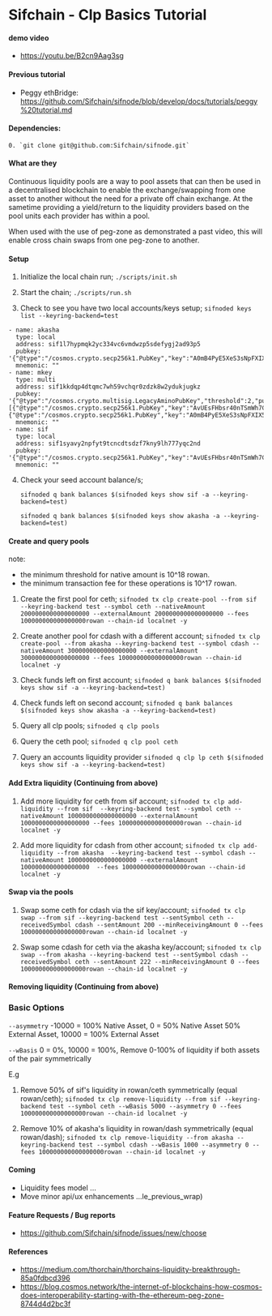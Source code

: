 # Sifchain - Clp Basics Tutorial

#### demo video

* https://youtu.be/B2cn9Aag3sg

#### Previous tutorial 

* Peggy ethBridge: https://github.com/Sifchain/sifnode/blob/develop/docs/tutorials/peggy%20tutorial.md

#### Dependencies:

    0. `git clone git@github.com:Sifchain/sifnode.git`
        

#### What are they

Continuous liquidity pools are a way to pool assets that can then be used in a decentralised blockchain to enable the exchange/swapping from one asset to another without the need for a private off chain exchange. At the sametime providing a yield/return to the liquidity providers based on the pool units each provider has within a pool.

When used with the use of peg-zone as demonstrated a past video, this will enable cross chain swaps from one peg-zone to another. 

#### Setup 

1. Initialize the local chain run; `./scripts/init.sh`

2. Start the chain; `./scripts/run.sh`

3. Check to see you have two local accounts/keys setup; `sifnoded keys list --keyring-backend=test`

```
- name: akasha
  type: local
  address: sif1l7hypmqk2yc334vc6vmdwzp5sdefygj2ad93p5
  pubkey: '{"@type":"/cosmos.crypto.secp256k1.PubKey","key":"A0mB4PyE5XeS3sNpFXIX536INyNoJHkMu1DEQ8FgH8Mq"}'
  mnemonic: ""
- name: mkey
  type: multi
  address: sif1kkdqp4dtqmc7wh59vchqr0zdzk8w2ydukjugkz
  pubkey: '{"@type":"/cosmos.crypto.multisig.LegacyAminoPubKey","threshold":2,"public_keys":[{"@type":"/cosmos.crypto.secp256k1.PubKey","key":"AvUEsFHbsr40nTSmWh7CWYRZHGwf4cpRLtJlaRO4VAoq"},{"@type":"/cosmos.crypto.secp256k1.PubKey","key":"A0mB4PyE5XeS3sNpFXIX536INyNoJHkMu1DEQ8FgH8Mq"}]}'
  mnemonic: ""
- name: sif
  type: local
  address: sif1syavy2npfyt9tcncdtsdzf7kny9lh777yqc2nd
  pubkey: '{"@type":"/cosmos.crypto.secp256k1.PubKey","key":"AvUEsFHbsr40nTSmWh7CWYRZHGwf4cpRLtJlaRO4VAoq"}'
  mnemonic: ""
```

4. Check your seed account balance/s;

   `sifnoded q bank balances $(sifnoded keys show sif -a --keyring-backend=test)`
   
   `sifnoded q bank balances $(sifnoded keys show akasha -a --keyring-backend=test)`

#### Create and query pools

note: 
* the minimum threshold for native amount is 10^18 rowan.
* the minimum transaction fee for these operations is 10^17 rowan.

1. Create the first pool for ceth; 
`sifnoded tx clp create-pool --from sif --keyring-backend test --symbol ceth --nativeAmount 2000000000000000000 --externalAmount 2000000000000000000 --fees 100000000000000000rowan --chain-id localnet -y`

2. Create another pool for cdash with a different account; 
`sifnoded tx clp create-pool --from akasha --keyring-backend test --symbol cdash --nativeAmount 3000000000000000000 --externalAmount 3000000000000000000 --fees 100000000000000000rowan --chain-id localnet -y`

3. Check funds left on first account; `sifnoded q bank balances $(sifnoded keys show sif -a --keyring-backend=test)`

4. Check funds left on second account; `sifnoded q bank balances $(sifnoded keys show akasha -a --keyring-backend=test)`

5. Query all clp pools; `sifnoded q clp pools`

6. Query the ceth pool; `sifnoded q clp pool ceth`

7. Query an accounts liquidity provider `sifnoded q clp lp ceth $(sifnoded keys show sif -a --keyring-backend=test)`

#### Add Extra liquidity  (Continuing from above)

1. Add more liquidity for ceth from sif account; 
`sifnoded tx clp add-liquidity --from sif  --keyring-backend test --symbol ceth --nativeAmount 1000000000000000000 --externalAmount 1000000000000000000 --fees 100000000000000000rowan --chain-id localnet -y`

2. Add more liquidity for cdash from other account; 
`sifnoded tx clp add-liquidity --from akasha  --keyring-backend test --symbol cdash --nativeAmount 1000000000000000000 --externalAmount 1000000000000000000  --fees 100000000000000000rowan --chain-id localnet -y`

#### Swap via the pools 

1. Swap some ceth for cdash via the sif key/account; 
`sifnoded tx clp swap --from sif --keyring-backend test --sentSymbol ceth --receivedSymbol cdash --sentAmount 200 --minReceivingAmount 0 --fees 100000000000000000rowan --chain-id localnet -y`

2. Swap some cdash for ceth via the akasha key/account;
`sifnoded tx clp swap --from akasha --keyring-backend test --sentSymbol cdash --receivedSymbol ceth --sentAmount 222 --minReceivingAmount 0 --fees 100000000000000000rowan --chain-id localnet -y`

#### Removing liquidity (Continuing from above)

### Basic Options 
 
```--asymmetry```         -10000 = 100% Native Asset, 0 = 50% Native Asset 50% External Asset, 10000 = 100% External Asset

```--wBasis```            0 = 0%, 10000 = 100%, Remove 0-100% of liquidity if both assets of the pair symmetrically

E.g

1. Remove 50% of sif's liquidity in rowan/ceth symmetrically (equal rowan/ceth); 
`sifnoded tx clp remove-liquidity --from sif --keyring-backend test --symbol ceth --wBasis 5000 --asymmetry 0 --fees 100000000000000000rowan --chain-id localnet -y`

2. Remove 10% of akasha's liquidity in rowan/dash symmetrically (equal rowan/dash);
`sifnoded tx clp remove-liquidity --from akasha --keyring-backend test --symbol cdash --wBasis 1000 --asymmetry 0 --fees 100000000000000000rowan --chain-id localnet -y`

#### Coming  

* Liquidity fees model  ... 
* Move minor api/ux enhancements ...le_previous_wrap)

#### Feature Requests / Bug reports

* https://github.com/Sifchain/sifnode/issues/new/choose


#### References

   * https://medium.com/thorchain/thorchains-liquidity-breakthrough-85a0fdbcd396
   * https://blog.cosmos.network/the-internet-of-blockchains-how-cosmos-does-interoperability-starting-with-the-ethereum-peg-zone-8744d4d2bc3f
